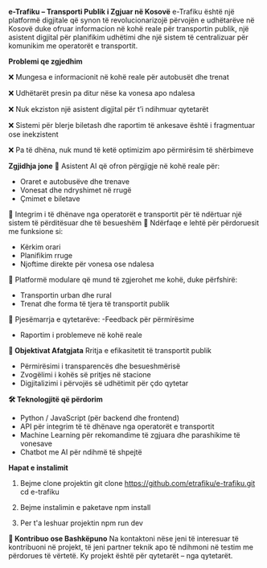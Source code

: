 **e-Trafiku – Transporti Publik i Zgjuar në Kosovë**
e-Trafiku është një platformë digjitale që synon të revolucionarizojë përvojën e udhëtarëve në Kosovë duke ofruar informacion në kohë reale për transportin publik, një asistent digjital për planifikim udhëtimi dhe një sistem të centralizuar për komunikim me operatorët e transportit.

**Problemi qe zgjedhim**

❌ Mungesa e informacionit në kohë reale për autobusët dhe trenat

❌ Udhëtarët presin pa ditur nëse ka vonesa apo ndalesa

❌ Nuk ekziston një asistent digjital për t’i ndihmuar qytetarët

❌ Sistemi për blerje biletash dhe raportim të ankesave është i fragmentuar ose inekzistent

❌ Pa të dhëna, nuk mund të ketë optimizim apo përmirësim të shërbimeve

**Zgjidhja jone**
🤖 Asistent AI që ofron përgjigje në kohë reale për:
- Oraret e autobusëve dhe trenave
- Vonesat dhe ndryshimet në rrugë
- Çmimet e biletave

🔄 Integrim i të dhënave nga operatorët e transportit për të ndërtuar një sistem të përditësuar dhe të besueshëm
📱 Ndërfaqe e lehtë për përdoruesit me funksione si:
- Kërkim orari
- Planifikim rruge
- Njoftime direkte për vonesa ose ndalesa

🧩 Platformë modulare që mund të zgjerohet me kohë, duke përfshirë:
- Transportin urban dhe rural
- Trenat dhe forma të tjera të transportit publik

📢 Pjesëmarrja e qytetarëve:
-Feedback për përmirësime
- Raportim i problemeve në kohë reale

**🚀 Objektivat Afatgjata**
Rritja e efikasitetit të transportit publik
- Përmirësimi i transparencës dhe besueshmërisë
- Zvogëlimi i kohës së pritjes në stacione
- Digjitalizimi i përvojës së udhëtimit për çdo qytetar

**🛠️ Teknologjitë që përdorim**
- Python / JavaScript (për backend dhe frontend)
- API për integrim të të dhënave nga operatorët e transportit
- Machine Learning për rekomandime të zgjuara dhe parashikime të vonesave
- Chatbot me AI për ndihmë të shpejtë

**Hapat e instalimit**
1. Bejme clone projektin
   git clone https://github.com/etrafiku/e-trafiku.git
   cd e-trafiku

2. Bejme instalimin e paketave
   npm install

3. Per t'a leshuar projektin
   npm run dev
   
**🤝 Kontribuo ose Bashkëpuno**
Na kontaktoni nëse jeni të interesuar të kontribuoni në projekt, të jeni partner teknik apo të ndihmoni në testim me përdorues të vërtetë. Ky projekt është për qytetarët – nga qytetarët.

